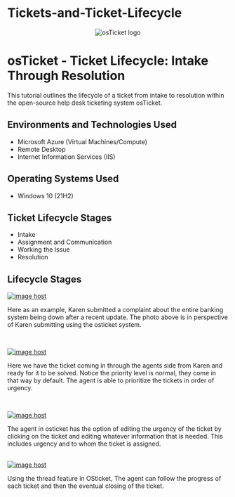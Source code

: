# Tickets-and-Ticket-Lifecycle
<p align="center">
<img src="https://i.imgur.com/Clzj7Xs.png" alt="osTicket logo"/>
</p>

<h1>osTicket - Ticket Lifecycle: Intake Through Resolution</h1>
This tutorial outlines the lifecycle of a ticket from intake to resolution within the open-source help desk ticketing system osTicket.<br />


<h2>Environments and Technologies Used</h2>

- Microsoft Azure (Virtual Machines/Compute)
- Remote Desktop
- Internet Information Services (IIS)

<h2>Operating Systems Used </h2>

- Windows 10</b> (21H2)

<h2>Ticket Lifecycle Stages</h2>

- Intake
- Assignment and Communication
- Working the Issue
- Resolution

<h2>Lifecycle Stages</h2>

<p>
<a href="https://imgbox.com/Vfur155o" target="_blank"><img src="https://thumbs2.imgbox.com/5c/c3/Vfur155o_t.png" alt="image host"/></a>
</p>
<p>
Here as an example, Karen submitted a complaint about the entire banking system being down after a recent update. The photo above is in perspective of Karen submitting using the osticket system.
</p>
<br />

<p>
<a href="https://imgbox.com/EcXWNYpG" target="_blank"><img src="https://thumbs2.imgbox.com/43/b1/EcXWNYpG_t.png" alt="image host"/></a></p>
<p>
Here we have the ticket coming in through the agents side from Karen and ready for it to be solved. Notice the priority level is normal, they come in that way by default. The agent is able to prioritize the tickets in order of urgency. </p>
<br />

<p>
<a href="https://imgbox.com/YPlqtcZc" target="_blank"><img src="https://thumbs2.imgbox.com/4e/41/YPlqtcZc_t.png" alt="image host"/></a></p>
<p>
The agent in osticket has the option of editing the urgency of the ticket by clicking on the ticket and editing whatever information that is needed. This includes urgency and to whom the ticket is assigned.
</p>
<br />
<a href="https://imgbox.com/5mLL1r3b" target="_blank"><img src="https://thumbs2.imgbox.com/fa/36/5mLL1r3b_t.png" alt="image host"/></a>
<p>Using the thread feature in OSticket, The agent can follow the progress of each ticket and then the eventual closing of the ticket. </p>
